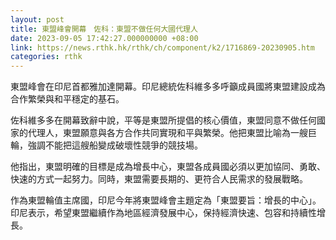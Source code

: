 ```yaml
---
layout: post
title: 東盟峰會開幕　佐科：東盟不做任何大國代理人
date: 2023-09-05 17:42:27.000000000 +08:00
link: https://news.rthk.hk/rthk/ch/component/k2/1716869-20230905.htm
categories: rthk
---
```


東盟峰會在印尼首都雅加達開幕。印尼總統佐科維多多呼籲成員國將東盟建設成為合作繁榮與和平穩定的基石。

佐科維多多在開幕致辭中說，平等是東盟所提倡的核心價值，東盟同意不做任何國家的代理人，東盟願意與各方合作共同實現和平與繁榮。他把東盟比喻為一艘巨輪，強調不能把這艘船變成破壞性競爭的競技場。

他指出，東盟明確的目標是成為增長中心，東盟各成員國必須以更加協同、勇敢、快速的方式一起努力。同時，東盟需要長期的、更符合人民需求的發展戰略。

作為東盟輪值主席國，印尼今年將東盟峰會主題定為「東盟要旨：增長的中心」。印尼表示，希望東盟繼續作為地區經濟發展中心，保持經濟快速、包容和持續性增長。　　

